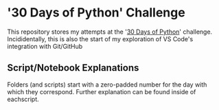 # '30 Days of Python' Challenge

This repository stores my attempts at the '[30 Days of Python](https://github.com/Asabeneh/30-Days-Of-Python/tree/master)' challenge. Incididentally, this is also the start of my exploration of VS Code's integration with Git/GitHub

## Script/Notebook Explanations

Folders (and scripts) start with a zero-padded number for the day with which they correspond. Further explanation can be found inside of eachscript.
